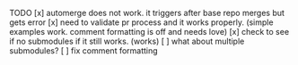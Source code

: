 TODO
  [x] automerge does not work. it triggers after base repo merges but gets error
  [x] need to validate pr process and it works properly. (simple examples work. comment formatting is off and needs love)
  [x] check to see if no submodules if it still works. (works) 
  [ ] what about multiple submodules?
  [ ] fix comment formatting
